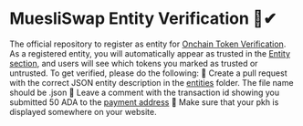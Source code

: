 # MuesliSwap Entity Verification 🏢✔

The official repository to register as entity for [Onchain Token Verification](https://onchain-token-verification.muesliswap.com/).  
As a registered entity, you will automatically appear as trusted in the [Entity section](https://onchain-token-verification.muesliswap.com/entities), and users will see which tokens you marked as trusted or untrusted.
To get verified, please do the following:
📄 Create a pull request with the correct JSON entity description in the [entities](entities) folder. The file name should be <pkh>.json
💸 Leave a comment with the transaction id showing you submitted 50 ADA to the [payment address](https://cardanoscan.io/address/01deb0dfa55b77e1d9d5ccc3168fad7fdf471a8b9326f026a1ed43908c495455e8f4d0042e077c25be5f30157249c9c4d57cae732d555ef105)
🧐 Make sure that your pkh is displayed somewhere on your website.
